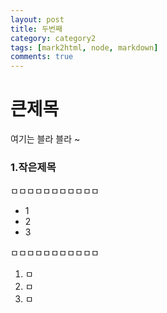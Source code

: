 ```yaml
---
layout: post
title: 두번째
category: category2
tags: [mark2html, node, markdown]
comments: true
---
```


# 큰제목
여기는 블라 블라 ~

### 1.작은제목
ㅁㅁㅁㅁㅁㅁㅁㅁㅁㅁㅁ
- 1
- 2
- 3

ㅁㅁㅁㅁㅁㅁㅁㅁㅁㅁㅁ
1. ㅁ
2. ㅁ
3. ㅁ
